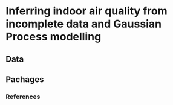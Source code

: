 # Inferring indoor air quality from incomplete data and Gaussian Process modelling
## Data


## Pachages 

### References
